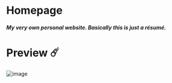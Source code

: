 # Homepage
##### My very own personal website. Basically this is just a résumé.

# Preview ☄️
![image](https://user-images.githubusercontent.com/64488672/117013961-03789380-acf9-11eb-8ec1-1618bf20fb6a.png)
